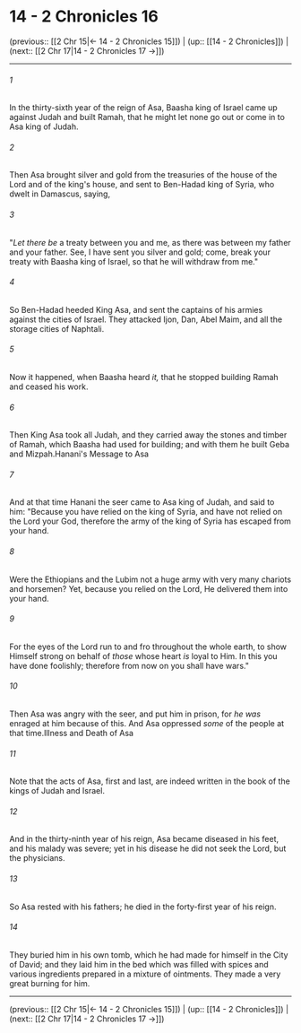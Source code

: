 # 14 - 2 Chronicles 16

(previous:: [[2 Chr 15|← 14 - 2 Chronicles 15]]) | (up:: [[14 - 2 Chronicles]]) | (next:: [[2 Chr 17|14 - 2 Chronicles 17 →]])

***


###### 1 
In the thirty-sixth year of the reign of Asa, Baasha king of Israel came up against Judah and built Ramah, that he might let none go out or come in to Asa king of Judah. 

###### 2 
Then Asa brought silver and gold from the treasuries of the house of the Lord and of the king's house, and sent to Ben-Hadad king of Syria, who dwelt in Damascus, saying, 

###### 3 
"_Let there be_ a treaty between you and me, as there was between my father and your father. See, I have sent you silver and gold; come, break your treaty with Baasha king of Israel, so that he will withdraw from me." 

###### 4 
So Ben-Hadad heeded King Asa, and sent the captains of his armies against the cities of Israel. They attacked Ijon, Dan, Abel Maim, and all the storage cities of Naphtali. 

###### 5 
Now it happened, when Baasha heard _it,_ that he stopped building Ramah and ceased his work. 

###### 6 
Then King Asa took all Judah, and they carried away the stones and timber of Ramah, which Baasha had used for building; and with them he built Geba and Mizpah.Hanani's Message to Asa 

###### 7 
And at that time Hanani the seer came to Asa king of Judah, and said to him: "Because you have relied on the king of Syria, and have not relied on the Lord your God, therefore the army of the king of Syria has escaped from your hand. 

###### 8 
Were the Ethiopians and the Lubim not a huge army with very many chariots and horsemen? Yet, because you relied on the Lord, He delivered them into your hand. 

###### 9 
For the eyes of the Lord run to and fro throughout the whole earth, to show Himself strong on behalf of _those_ whose heart _is_ loyal to Him. In this you have done foolishly; therefore from now on you shall have wars." 

###### 10 
Then Asa was angry with the seer, and put him in prison, for _he was_ enraged at him because of this. And Asa oppressed _some_ of the people at that time.Illness and Death of Asa 

###### 11 
Note that the acts of Asa, first and last, are indeed written in the book of the kings of Judah and Israel. 

###### 12 
And in the thirty-ninth year of his reign, Asa became diseased in his feet, and his malady was severe; yet in his disease he did not seek the Lord, but the physicians. 

###### 13 
So Asa rested with his fathers; he died in the forty-first year of his reign. 

###### 14 
They buried him in his own tomb, which he had made for himself in the City of David; and they laid him in the bed which was filled with spices and various ingredients prepared in a mixture of ointments. They made a very great burning for him.

***

(previous:: [[2 Chr 15|← 14 - 2 Chronicles 15]]) | (up:: [[14 - 2 Chronicles]]) | (next:: [[2 Chr 17|14 - 2 Chronicles 17 →]])

